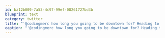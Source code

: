 ```yaml
---
id: ba12b009-7a53-4c97-99ef-08261727bd3b
blueprint: text
category: twitter
title: "'@codingmerc how long you going to be downtown for? Heading to Penticton for the coworking grand opening thing there."
caption: "'@codingmerc how long you going to be downtown for? Heading to Penticton for the coworking grand opening thing there."
---
```

